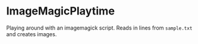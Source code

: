 # ImageMagicPlaytime
Playing around with an imagemagick script. Reads in lines from `sample.txt` and creates images.
